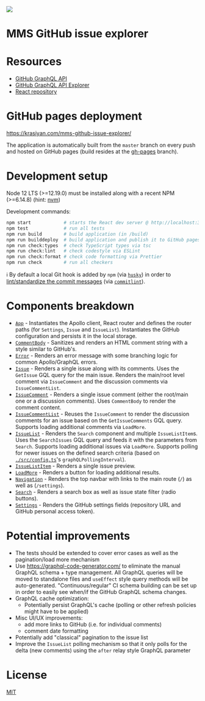 [![](https://github.com/krasiyan/mms-github-issue-explorer/workflows/cicd/badge.svg)](https://krasiyan.com/mms-github-issue-explorer/)

# MMS GitHub issue explorer

# Resources

- [GitHub GraphQL API](https://docs.github.com/en/free-pro-team@latest/graphql)
- [GitHub GraphQL API Explorer](https://developer.github.com/v4/explorer/)
- [React repository](https://github.com/facebook/react)

# GitHub pages deployment

https://krasiyan.com/mms-github-issue-explorer/

The application is automatically built from the `master` branch on every push and hosted on GitHub pages (build resides at the [gh-pages](https://github.com/krasiyan/mms-github-issue-explorer/tree/gh-pages) branch).

# Development setup

Node 12 LTS (>=12.19.0) must be installed along with a recent NPM (>=6.14.8) (hint: [nvm](https://github.com/nvm-sh/nvm))

Development commands:

```bash
npm start            # starts the React dev server @ http://localhost:3000
npm test             # run all tests
npm run build        # build application (in /build)
npm run builddeploy  # build application and publish it to GitHub pages
npm run check:types  # check TypeScript types via tsc
npm run check:lint   # check codestyle via ESLint
npm run check:format # check code formatting via Prettier
npm run check        # run all checkers
```

:information_source: By default a local Git hook is added by `npm` (via [`husky`](https://www.npmjs.com/package/husky)) in order to [lint/standardize the commit messages](https://www.conventionalcommits.org/) (via [`commitlint`](https://commitlint.js.org/)).

# Components breakdown

- [`App`](./src/components/App.tsx) - Instantiates the Apollo client, React router and defines the router paths (for `Settings`, `Issue` and `IssueList`). Instantiates the GitHub configuration and persists it in the local storage.
- [`CommentBody`](./src/components/CommentBody.tsx) - Sanitizes and renders an HTML comment string with a style similar to GitHub's.
- [`Error`](./src/components/Error.tsx) - Renders an error message with some branching logic for common Apollo/GraphQL errors.
- [`Issue`](./src/components/Issue.tsx) - Renders a single issue along with its comments. Uses the `GetIssue` GQL query for the main issue. Renders the main/root level comment via `IssueComment` and the discussion comments via `IssueCommentList`.
- [`IssueComment`](./src/components/IssueComment.tsx) - Renders a single issue comment (either the root/main one or a discussion comments). Uses `CommentBody` to render the comment content.
- [`IssueCommentList`](./src/components/IssueCommentList.tsx) - Reuses the `IssueComment` to render the discussion comments for an issue based on the `GetIssueComments` GQL query. Supports loading additional comments via `LoadMore`.
- [`IssueList`](./src/components/IssueList.tsx) - Renders the `Search` component and multiple `IssueListItem`s. Uses the `SearchIssues` GQL query and feeds it with the parameters from `Search`. Supports loading additional issues via `LoadMore`. Supports polling for newer issues on the defined search criteria (based on [`./src/config.ts`](./src/config.ts)'s `graphQLPollingInterval`).
- [`IssueListItem`](./src/components/IssueListItem.tsx) - Renders a single issue preview.
- [`LoadMore`](./src/components/LoadMore.tsx) - Renders a button for loading additional results.
- [`Navigation`](./src/components/Navigation.tsx) - Renders the top navbar with links to the main route (`/`) as well as (`/settings`).
- [`Search`](./src/components/Search.tsx) - Renders a search box as well as issue state filter (radio buttons).
- [`Settings`](./src/components/Settings.tsx) - Renders the GitHub settings fields (repository URL and GitHub personal access token).

# Potential improvements

- The tests should be extended to cover error cases as well as the pagination/load more mechanism
- Use https://graphql-code-generator.com/ to eliminate the manual GraphQL schema + type management. All GraphQL queries will be moved to standalone files and `useEffect` style query methods will be auto-generated. "Continuous/regular" CI schema building can be set up in order to easily see when/if the GitHub GraphQL schema changes.
- GraphQL cache optimization:
  - Potentially persist GraphQL's cache (polling or other refresh policies might have to be applied)
- Misc UI/UX improvements:
  - add more links to GitHub (i.e. for individual comments)
  - comment date formatting
- Potentially add "classical" pagination to the issue list
- Improve the `IssueList` polling mechanism so that it only polls for the delta (new comments) using the `after` relay style GraphQL parameter

# License

[MIT](./LICENSE.md)

